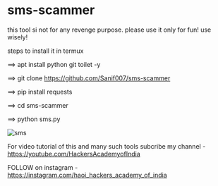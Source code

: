 # sms-scammer
this tool si not for any revenge purpose. please use it only for fun! use wisely!

steps to install it in termux

==> apt install python git toilet -y

==>  git clone https://github.com/Sanif007/sms-scammer

==> pip install requests

==> cd sms-scammer

==> python sms.py

![sms]()

For video tutorial of this and many such tools subcribe my channel - https://youtube.com/HackersAcademyofIndia

FOLLOW on instagram - https://instagram.com/haoi_hackers_academy_of_india

